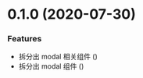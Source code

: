 # 0.1.0 (2020-07-30)


### Features

* 拆分出 modal 相关组件 ([](https://github.com/miaoxing/mxjs-modal/commit/))
* 拆分出 modal 组件 ([](https://github.com/miaoxing/mxjs-modal/commit/))
